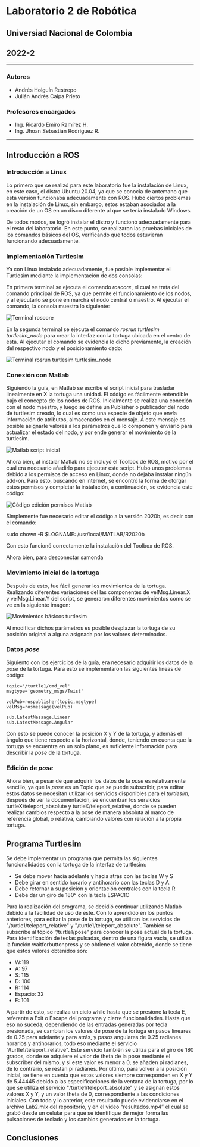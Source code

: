 # Laboratorio 2 de Robótica
## Universiad Nacional de Colombia
## 2022-2
***
### Autores
- Andrés Holguín Restrepo 
- Julián Andrés Caipa Prieto
### Profesores encargados
- Ing. Ricardo Emiro Ramírez H.
- Ing. Jhoan Sebastian Rodriguez R.
***


## Introducción a ROS



### Introducción a Linux

Lo primero que se realizó para este laboratorio fue la instalación de Linux, en este caso, el distro Ubuntu 20.04, ya que se conocía de antemano que esta versión funcionaba adecuadamente con ROS. Hubo ciertos problemas en la instalación de Linux, sin embargo, estos estaban asociados a la creación de un OS en un disco diferente al que se tenía instalado Windows. 

De todos modos, se logró instalar el distro y funcionó adecuadamente para el resto del laboratorio. En este punto, se realizaron las pruebas iniciales de los comandos básicos del OS, verificando que todos estuvieran funcionando adecuadamente.



### Implementación Turtlesim

Ya con Linux instalado adecuadamente, fue posible implementar el Turtlesim mediante la implementación de dos consolas:

En primera terminal se ejecuta el comando *roscore*, el cual se trata del comando principal de ROS, ya que permite el funcionamiento de los nodos, y al ejecutarlo se pone en marcha el nodo central o maestro. Al ejecutar el comando, la consola muestra lo siguiente:


![Terminal roscore](https://github.com/aholguinr/Lab2_Robotica_Caipa_Holguin/blob/main/Fotos/roscore.png?raw=true)


En la segunda terminal se ejecuta el comando *rosrun turtlesim turtlesim_node* para crear la interfaz con la tortuga ubicada en el centro de esta. Al ejecutar el comando se evidencia lo dicho previamente, la creación del respectivo nodo y el posicionamiento dado:

![Terminal rosrun turtlesim turtlesim_node]()


### Conexión con Matlab

Siguiendo la guía, en Matlab se escribe el script inicial para trasladar linealmente en X la tortuga una unidad. El código es fácilmente entendible bajo el concepto de los nodos de ROS. Inicialmente se realiza una conexión con el nodo maestro, y luego se define un Publisher o publicador del nodo de turtlesim creado, lo cual es como una especie de objeto que envía información de atributos, almacenados en el mensaje. A este mensaje es posible asignarle valores a los parámetros que lo componen y enviarlo para actualizar el estado del nodo, y por ende generar el movimiento de la turtlesim. 

![Matlab script inicial](https://github.com/aholguinr/Lab2_Robotica_Caipa_Holguin/blob/main/Fotos/cod%20ini%20matlab.png?raw=true)

Ahora bien, al instalar Matlab no se incluyó el Toolbox de ROS, motivo por el cual era necesario añadirlo para ejecutar este script. Hubo unos problemas debido a los permisos de acceso en Linux, donde no dejaba instalar ningún add-on. Para esto, buscando en internet, se encontró la forma de otorgar estos permisos y completar la instalación, a continuación, se evidencia este código:


![Código edición permisos Matlab](https://github.com/aholguinr/Lab2_Robotica_Caipa_Holguin/blob/main/Fotos/codigo%20permisos%20matlab.png?raw=true)

Simplemente fue necesario editar el código a la versión 2020b, es decir con el comando:

sudo chown -R $LOGNAME: /usr/local/MATLAB/R2020b

Con esto funcionó correctamente la instalación del Toolbox de ROS.

Ahora bien, para desconectar samonda



### Movimiento inicial de la tortuga


Después de esto, fue fácil generar los movimientos de la tortuga. Realizando diferentes variaciones del las componentes de velMsg.Linear.X y velMsg.Linear.Y del script, se generaron diferentes movimientos como se ve en la siguiente imagen:

![Movimientos básicos turtlesim](https://github.com/aholguinr/Lab2_Robotica_Caipa_Holguin/blob/main/Fotos/turtlesim%20mov%20ini.png?raw=true)

Al modificar dichos parámetros es posible desplazar la tortuga de su posición original a alguna asignada por los valores determinados.

### Datos *pose*

Siguiento con los ejercicios de la guía, era necesario adquirir los datos de la *pose* de la tortuga. Para esto se implementaron las siguientes líneas de código:

```
topic='/turtle1/cmd_vel'
msgtype='geometry_msgs/Twist'

velPub=rospublisher(topic,msgtype)
velMsg=rosmessage(velPub)

sub.LatestMessage.Linear
sub.LatestMessage.Angular
```


Con esto se puede conocer la posición X y Y de la tortuga, y además el ángulo que tiene respecto a la horizontal, donde, teniendo en cuenta que la tortuga se encuentra en un solo plano, es suficiente información para describir la *pose* de la tortuga.


### Edición de *pose*

Ahora bien, a pesar de que adquirir los datos de la *pose* es relativamente sencillo, ya que la *pose* es un Topic que se puede subscribir, para editar estos datos se necesitan utilizar los servicios disponibles para el *turtlesim*, después de ver la documentación, se encuentran los servicios turtleX/teleport_absolute y turtleX/teleport_relative, donde se pueden realizar cambios respecto a la pose de manera absoluta al marco de referencia global, o relativa, cambiando valores con relación a la propia tortuga.




## Programa Turtlesim

Se debe implementar un programa que permita las siguientes funcionalidades con la tortuga de la interfaz de turtlesim:

- Se debe mover hacia adelante y hacia atrás con las teclas W y S
- Debe girar en sentido horario y antihorario con las teclas D y A.
- Debe retornar a su posición y orientación centrales con la tecla R
- Debe dar un giro de 180° con la tecla ESPACIO

Para la realización del programa, se decidió continuar utilizando Matlab debido a la facilidad de uso de este. Con lo aprendido en los puntos anteriores, para editar la pose de la tortuga, se utilizan los servicios de "/turtle1/teleport_relative" y "/turtle1/teleport_absolute". También se subscribe al tópico “/turtle1/pose" para conocer la pose actual de la tortuga.
Para identificación de teclas pulsadas, dentro de una figura vacía, se utiliza la función waitforbuttonpress y se obtiene el valor obtenido, donde se tiene que estos valores obtenidos son:
- W:119
- A: 97
- S: 115
- D: 100
- R: 114
- Espacio: 32
- E: 101

A partir de esto, se realiza un ciclo while hasta que se presione la tecla E, referente a Exit o Escape del programa y cierre funcionalidades. Hasta que eso no suceda, dependiendo de las entradas generadas por tecla presionada, se cambian los valores de pose de la tortuga en pasos lineares de 0.25 para adelante y para atrás, y pasos angulares de 0.25 radianes horarios y antihorarios, todo eso mediante el servicio “/turtle1/teleport_relative". Este servicio también se utiliza para el giro de 180 grados, donde se adquiere el valor de theta de la pose mediante el subscriber del mismo, y si este valor es menor a 0, se añaden pi radianes, de lo contrario, se restan pi radianes. Por último, para volver a la posición inicial, se tiene en cuenta que estos valores siempre corresponden en X y Y de 5.44445 debido a las especificaciones de la ventana de la tortuga, por lo que se utiliza el servicio "/turtle1/teleport_absolute" y se asignan estos valores X y Y, y un valor theta de 0, correspondiente a las condiciones iniciales.
Con todo y lo anterior, este resultado puede evidenciarse en el archivo Lab2.mlx del repositorio, y en el video “resultados.mp4” el cual se grabó desde un celular para que se identifique de mejor forma las pulsaciones de teclado y los cambios generados en la tortuga.




## Conclusiones


